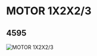 # MOTOR 1X2X2/3
## 4595
![MOTOR 1X2X2/3](https://lc-www-live-s.legocdn.com/media/bricks/5/2/4211502.jpg)
